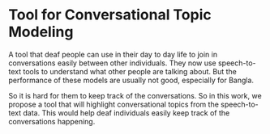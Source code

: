 # Tool for Conversational Topic Modeling
A tool that deaf people can use in their day to day life to join in conversations easily between other individuals. They now use speech-to-text tools to understand what other people are talking about. But the performance of these models are usually not good, especially for Bangla.

So it is hard for them to keep track of the conversations. So in this work, we propose a tool that will highlight conversational topics from the speech-to-text data. This would help deaf individuals easily keep track of the conversations happening.
